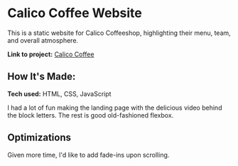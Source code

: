 # Calico Coffee Website
This is a static website for Calico Coffeeshop, highlighting their menu, team, and overall atmosphere.

**Link to project:** [Calico Coffee](https://calicocoffee.netlify.app/)

## How It's Made:

**Tech used:** HTML, CSS, JavaScript

I had a lot of fun making the landing page with the delicious video behind the block letters. The rest is good old-fashioned flexbox.

## Optimizations

Given more time, I'd like to add fade-ins upon scrolling.

